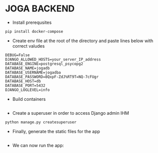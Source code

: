 # JOGA BACKEND

- Install prerequsites

```pip install cryptography --global-option=build_ext --global-option="-L/usr/local/opt/openssl/lib" --global-option="-I/usr/local/opt/openssl/include"
pip install docker-compose
```

- Create env file at the root of the directory and paste lines below with correct valudes

```DJANGO*SECRET_KEY=secretkey
DEBUG=False
DJANGO_ALLOWED_HOSTS=your_server_IP_address
DATABASE_ENGINE=postgresql_psycopg2
DATABASE_NAME=jogadb
DATABASE_USERNAME=jogadba
DATABASE_PASSWORD=8QxpF-ZdJ%RT9T=NQ-7cFUgr
DATABASE_HOST=db
DATABASE_PORT=5432
DJANGO_LOGLEVEL=info
```

- Build containers

```docker-compose up --build

```

- Create a superuser in order to access Django admin IHM

```docker run -i -t --env-file env backend sh
python manage.py createsuperuser
```

- Finally, generate the static files for the app

```docker run --env-file env backend sh -c "python manage.py collectstatic --noinput"

```

- We can now run the app:

```docker compose up

```
